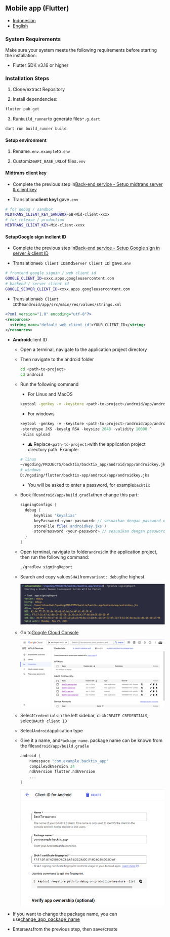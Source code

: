 ## Mobile app (Flutter)

-   [Indonesian](mobile-app.md)
-   [English](mobile-app.en.md)

### System Requirements

Make sure your system meets the following requirements before starting the installation:

-   Flutter SDK v3.16 or higher

### Installation Steps

1.  Clone/extract Repository

2.  Install dependencies:

```bash
flutter pub get
```

3.  Run`build_runner`to generate files`*.g.dart`

```bash
dart run build_runner build
```

#### Setup environment

1.  Rename`.env.example`to`.env`

2.  Customize`API_BASE_URL`of files`.env`

#### Midtrans client key

-   Complete the previous step in[Back-end service - Setup midtrans server & client key](api-service.md#setup-midtrans-server--client-key)

-   Translation**client key**I gave`.env`

```sh
# for debug / sandbox
MIDTRANS_CLIENT_KEY_SANDBOX=SB-Mid-client-xxxx
# for release / production
MIDTRANS_CLIENT_KEY=Mid-client-xxxx
```

#### Setup**Google sign in**client ID

-   Complete the previous step in[Back-end service - Setup Google sign in server & client ID](api-service.md#setup-google-sign-in-server--client-id)

-   Translation`Web Client ID`and`Server Client ID`I gave`.env`

```sh
# frontend google signin / web client id
GOOGLE_CLIENT_ID=xxxx.apps.googleusercontent.com
# backend / server client id
GOOGLE_SERVER_CLIENT_ID=xxxx.apps.googleusercontent.com
```

-   Translation`Web Client ID`the`android/app/src/main/res/values/strings.xml`

```xml
<?xml version="1.0" encoding="utf-8"?>
<resources>
  <string name="default_web_client_id">YOUR_CLIENT_ID</string> 
</resources>
```

-   **Android**client ID

    -   Open a terminal, navigate to the application project directory

    -   Then navigate to the android folder

        ```bash
        cd <path-to-project>
        cd android
        ```

    -   Run the following command

        -   For Linux and MacOS

        ```bash
        keytool -genkey -v -keystore <path-to-project>/android/app/androidkey.jks -keyalg RSA -keysize 2048 -validity 10000 -alias keyalias

        ```

        -   For windows

        ```powershell
        keytool -genkey -v -keystore <path-to-project>/android/app/androidkey.jks ^
        -storetype JKS -keyalg RSA -keysize 2048 -validity 10000 ^
        -alias upload
        ```

        -   :warning: Replace`<path-to-project>`with the application project directory path.
            Example:

        ```bash
        # linux
        ~/ngoding/PROJECTS/backtix/backtix_app/android/app/androidkey.jks
        # windows
        D:/ngoding/flutter/backtix-app/android/app/androidkey.jks
        ```

        -   You will be asked to enter a password, for example`backtix`

    -   Book file`android/app/build.gradle`then change this part:
        ```gradle
        signingConfigs {
          debug {
              keyAlias 'keyalias'
              keyPassword <your-password> // sesuaikan dengan password dari langkah sebelumnya
              storeFile file('androidkey.jks')
              storePassword <your-password> // sesuaikan dengan password dari langkah sebelumnya
          }
        }
        ```

    -   Open terminal, navigate to folder`android`in the application project, then run the following command:

        ```bash
        ./gradlew signingReport
        ```

    -   Search and copy values`SHA1`from`variant: debug`the highest.

        ![Terminal](/assets/Screenshot_5.png)

    -   Go to[Google Cloud Console](https://console.cloud.google.com)

        ![Cloud Console](/assets/Screenshot_2.png)

    -   Select`Credentials`in the left sidebar, click`CREATE CREDENTIALS`, select`OAuth client ID`

    -   Select`Android`application type

    -   Give it a name, and`Package name`. package name can be known from the file`android/app/build.gradle`

        ```gradle
        android {
            namespace "com.example.backtix_app"
            compileSdkVersion 34
            ndkVersion flutter.ndkVersion
            ...
        }
        ```

        ![Cloud Console](/assets/Screenshot_6.png)


-   If you want to change the package name, you can use[change_app_package_name](https://pub.dev/packages/change_app_package_name)

-   Enter`SHA1`from the previous step, then save/create
